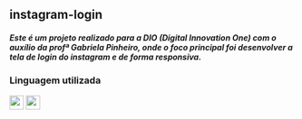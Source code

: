 ## instagram-login
##### Este é um projeto realizado para a DIO (Digital Innovation One) com o auxílio da profª Gabriela Pinheiro, onde o foco principal foi desenvolver a tela de login do instagram e de forma responsiva.

### Linguagem utilizada
<div>
  <img height=25 src="https://img.shields.io/badge/HTML5-1a1b27?style=for-the-badge&logo=html5&logoColor=E96228">
  <img height=25 src="https://img.shields.io/badge/CSS3-1a1b27?style=for-the-badge&logo=css3&logoColor=55A2DD">
 </div>
